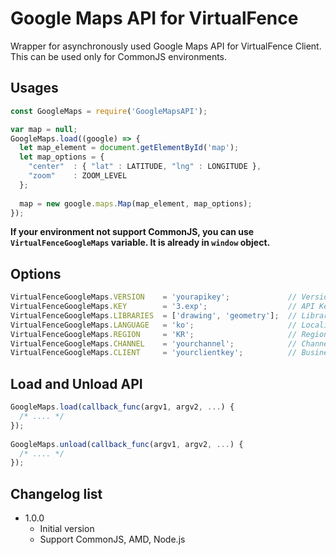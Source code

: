 # Google Maps API for VirtualFence
Wrapper for asynchronously used Google Maps API for VirtualFence Client.
This can be used only for CommonJS environments.

## Usages
```javascript
const GoogleMaps = require('GoogleMapsAPI');

var map = null;
GoogleMaps.load((google) => {
  let map_element = document.getElementById('map');
  let map_options = {
    "center"  : { "lat" : LATITUDE, "lng" : LONGITUDE },
    "zoom"    : ZOOM_LEVEL
  };
  
  map = new google.maps.Map(map_element, map_options);
});
```

**If your environment not support CommonJS, you can use `VirtualFenceGoogleMaps` variable.
It is already in `window` object.**

## Options
```javascript
VirtualFenceGoogleMaps.VERSION    = 'yourapikey';             // Version
VirtualFenceGoogleMaps.KEY        = '3.exp';                  // API Key
VirtualFenceGoogleMaps.LIBRARIES  = ['drawing', 'geometry'];  // Libraries
VirtualFenceGoogleMaps.LANGUAGE   = 'ko';                     // Localization
VirtualFenceGoogleMaps.REGION     = 'KR';                     // Region Code
VirtualFenceGoogleMaps.CHANNEL    = 'yourchannel';            // Channel
VirtualFenceGoogleMaps.CLIENT     = 'yourclientkey';          // Business Client key
```

## Load and Unload API
```javascript
GoogleMaps.load(callback_func(argv1, argv2, ...) {
  /* .... */
});
  
GoogleMaps.unload(callback_func(argv1, argv2, ...) {
  /* .... */
});
```

## Changelog list
* 1.0.0
  + Initial version
  + Support CommonJS, AMD, Node.js
